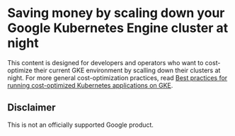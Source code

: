 # Saving money by scaling down your Google Kubernetes Engine cluster at night

This content is designed for developers and operators who want to cost-optimize their current GKE environment by scalling down their clusters at night. For more general cost-optimization practices, read [Best practices for running cost-optimized Kubernetes applications on GKE](https://cloud.google.com/solutions/best-practices-for-running-cost-effective-kubernetes-applications-on-gke).


## Disclaimer

This is not an officially supported Google product.

